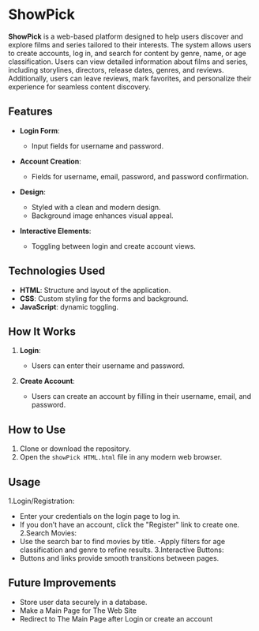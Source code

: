 # ShowPick

**ShowPick** is a web-based platform designed to help users discover and explore films and series tailored to their interests. The system allows users to create accounts, log in,
and search for content by genre, name, or age classification. Users can view detailed information about films and series, including storylines, directors, release dates, genres,
and reviews. Additionally, users can leave reviews, mark favorites, and personalize their
experience for seamless content discovery.

## Features

- **Login Form**: 
  - Input fields for username and password.
  
- **Account Creation**: 
  - Fields for username, email, password, and password confirmation.
  
- **Design**:
  - Styled with a clean and modern design.
  - Background image enhances visual appeal.

- **Interactive Elements**:
  - Toggling between login and create account views.

## Technologies Used

- **HTML**: Structure and layout of the application.
- **CSS**: Custom styling for the forms and background.
- **JavaScript**: dynamic toggling.

## How It Works

1. **Login**:
   - Users can enter their username and password.

2. **Create Account**:
   - Users can create an account by filling in their username, email, and password.
     


## How to Use

1. Clone or download the repository.
2. Open the `showPick HTML.html` file in any modern web browser.



## Usage

1.Login/Registration:
- Enter your credentials on the login page to log in.
- If you don’t have an account, click the "Register" link to create one.
2.Search Movies:
- Use the search bar to find movies by title.
-Apply filters for age classification and genre to refine results.
3.Interactive Buttons:
- Buttons and links provide smooth transitions between pages.


## Future Improvements

- Store user data securely in a database.
- Make a Main Page for The Web Site
- Redirect to The Main Page after Login or create an account


